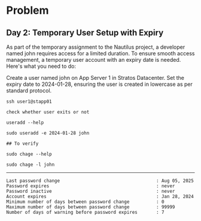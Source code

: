 # Problem

## Day 2: Temporary User Setup with Expiry

As part of the temporary assignment to the Nautilus project, a developer named john requires access for a limited duration. To ensure smooth access management, a temporary user account with an expiry date is needed. Here's what you need to do:

Create a user named john on App Server 1 in Stratos Datacenter. Set the expiry date to 2024-01-28, ensuring the user is created in lowercase as per standard protocol.

    ssh user1@stapp01

    check whether user exits or not

    useradd --help

    sudo useradd -e 2024-01-28 john

    ## To verify

    sudo chage --help

    sudo chage -l john
 ---
    Last password change                                    : Aug 05, 2025
    Password expires                                        : never
    Password inactive                                       : never
    Account expires                                         : Jan 28, 2024
    Minimum number of days between password change          : 0
    Maximum number of days between password change          : 99999
    Number of days of warning before password expires       : 7